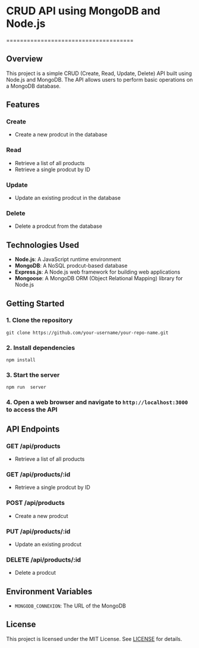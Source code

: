 # CRUD API using MongoDB and Node.js
=====================================

## Overview

This project is a simple CRUD (Create, Read, Update, Delete) API built using Node.js and MongoDB. The API allows users to perform basic operations on a MongoDB database.

## Features

### Create

* Create a new prodcut in the database

### Read

* Retrieve a list of all products
* Retrieve a single prodcut by ID

### Update

* Update an existing prodcut in the database

### Delete

* Delete a prodcut from the database

## Technologies Used

* **Node.js**: A JavaScript runtime environment
* **MongoDB**: A NoSQL prodcut-based database
* **Express.js**: A Node.js web framework for building web applications
* **Mongoose**: A MongoDB ORM (Object Relational Mapping) library for Node.js

## Getting Started

### 1. Clone the repository
```github
git clone https://github.com/your-username/your-repo-name.git

```
### 2. Install dependencies
```code 
npm install
```


### 3. Start the server
```code 
npm run  server
```

### 4. Open a web browser and navigate to `http://localhost:3000` to access the API

## API Endpoints

### GET /api/products

* Retrieve a list of all products

### GET /api/products/:id

* Retrieve a single prodcut by ID

### POST /api/products

* Create a new prodcut

### PUT /api/products/:id

* Update an existing prodcut

### DELETE /api/products/:id

* Delete a prodcut

## Environment Variables

* `MONGODB_CONNEXION`: The URL of the MongoDB  

## License

This project is licensed under the MIT License. See [LICENSE](LICENSE) for details.